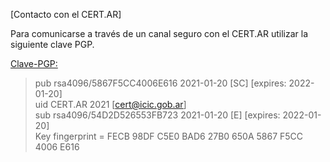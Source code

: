 [Contacto con el CERT.AR]

Para comunicarse a través de un canal seguro con el CERT.AR utilizar la siguiente clave PGP. 

[Clave-PGP:](CERT-AR-PGP-2021.asc)  
> pub   rsa4096/5867F5CC4006E616   2021-01-20 [SC] [expires: 2022-01-20]  
> uid                            CERT.AR 2021 [<cert@icic.gob.ar>]  
> sub   rsa4096/54D2D526553FB723 2021-01-20 [E] [expires: 2022-01-20]  
> Key fingerprint = FECB 98DF C5E0 BAD6 27B0  650A 5867 F5CC 4006 E616  
